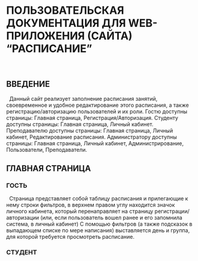 # ПОЛЬЗОВАТЕЛЬСКАЯ ДОКУМЕНТАЦИЯ ДЛЯ WEB-ПРИЛОЖЕНИЯ (САЙТА) “РАСПИСАНИЕ”

&nbsp;

## ВВЕДЕНИЕ

&nbsp;
Данный сайт реализует заполнение расписания занятий, своевременное и удобное редактирование этого расписания, а также регистрацию/авторизацию пользователей и их роли.
Гостю доступны страницы: Главная страница, Регистрация/Авторизация.
Студенту доступны страницы: Главная страница, Личный кабинет.
Преподавателю доступны страницы: Главная страница, Личный кабинет, Редактирование расписания.
Администратору доступны страницы: Главная страница, Личный кабинет, Администрирование, Пользователи, Преподаватели.
&nbsp;

## ГЛАВНАЯ СТРАНИЦА

### ГОСТЬ
&nbsp;
Страница представляет собой таблицу расписания и прилегающие к нему строки фильтров, в верхнем правом углу находится значок личного кабинета, который перенаправляет на страницу регистрации/авторизации (или, если пользователь вошел ранее и его запомнила система, в личный кабинет)
С помощью фильтров (а также подсказок в выпадающем списке по мере написания) выставляется день и группа, для которой требуется просмотреть расписание.
&nbsp;

### СТУДЕНТ
&nbsp;

&nbsp;
